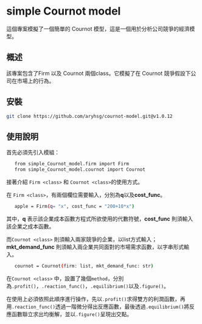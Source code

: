 # simple Cournot model

這個專案模擬了一個簡單的 Cournot 模型，這是一個用於分析公司競爭的經濟模型。

## 概述

該專案包含了Firm 以及 Cournot 兩個class。它模擬了在 Cournot 競爭假設下公司在市場上的行為。

## 安裝

   ```bash
   git clone https://github.com/aryhsg/cournot-model.git@v1.0.12
```
## 使用說明

首先必須先引入模組：
```bash
   from simple_Cournot_model.firm import Firm
   from simple_Cournot_model.cournot import Cournot
```

接著介紹 `Firm <class>` 和 `Cournot <class>`的使用方式。

在 `Firm <class>`，有兩個欄位需要輸入，分別為**q**以及**cost_func**。
```bash
   apple = Firm(q= "x", cost_func = "200+10*x")
```
其中，**q** 表示該企業成本函數方程式所欲使用的代數符號，**cost_func** 則須輸入該企業之成本函數。

而`Cournot <class>` 則須輸入兩家競爭的企業，以list方式輸入；**mkt_demand_func** 則須輸入兩企業共同面對的市場需求函數，以字串形式輸入。    

```bash
   cournot = Cournot(firm: list, mkt_demand_func: str)
```

在`Cournot <class>` 中，設置了幾個`method`，分別為`.profit()`，`.reaction_func()`，`.equilibrium()`以及`.figure()`。

在使用上必須依照此順序進行操作，先以`.profit()`求得雙方的利潤函數，再用`.reaction_func()`透過一階微分得出反應函數，最後透過`.equilibrium()`將反應函數聯立求出均衡解，並以`.figure()`呈現出交點。


